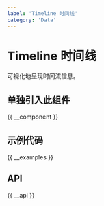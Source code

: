 ```yaml
---
label: 'Timeline 时间线'
category: 'Data'
---
```


# Timeline 时间线

可视化地呈现时间流信息。

## 单独引入此组件

{{ __component }}

## 示例代码

{{ __examples }}

## API

{{ __api }}
